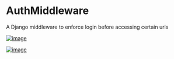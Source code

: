 # AuthMiddleware
A Django middleware to enforce login before accessing certain urls

<p align="center">

[![image](https://img.shields.io/pypi/v/django-authmiddleware.svg?style=for-the-badge)](https://pypi.org/project/django-authmiddleware/)

[![image](https://img.shields.io/badge/code%20style-black-000000.svg?style=for-the-badge)](https://github.com/psf/black)

</p>
